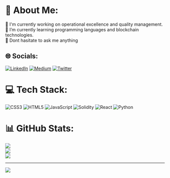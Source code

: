 # 💫 About Me:
🔭 I'm currently working on operational excellence and quality management.<br>🌱 I’m currently learning programming languages and blockchain technologies.<br>💬 Dont hasitate to ask me anything<br>


## 🌐 Socials:
[![LinkedIn](https://img.shields.io/badge/LinkedIn-%230077B5.svg?logo=linkedin&logoColor=white)](https://linkedin.com/in/turgut-arslan-b729a710a) [![Medium](https://img.shields.io/badge/Medium-12100E?logo=medium&logoColor=white)](https://medium.com/@versversev) [![Twitter](https://img.shields.io/badge/Twitter-%231DA1F2.svg?logo=Twitter&logoColor=white)](https://twitter.com/Turgut_Arslan9) 

# 💻 Tech Stack:
![CSS3](https://img.shields.io/badge/css3-%231572B6.svg?style=for-the-badge&logo=css3&logoColor=white) ![HTML5](https://img.shields.io/badge/html5-%23E34F26.svg?style=for-the-badge&logo=html5&logoColor=white) ![JavaScript](https://img.shields.io/badge/javascript-%23323330.svg?style=for-the-badge&logo=javascript&logoColor=%23F7DF1E) ![Solidity](https://img.shields.io/badge/Solidity-%23363636.svg?style=for-the-badge&logo=solidity&logoColor=white) ![React](https://img.shields.io/badge/react-%2320232a.svg?style=for-the-badge&logo=react&logoColor=%2361DAFB) ![Python](https://img.shields.io/badge/python-3670A0?style=for-the-badge&logo=python&logoColor=ffdd54)
# 📊 GitHub Stats:
![](https://github-readme-stats.vercel.app/api?username=Versversev&theme=dark&hide_border=false&include_all_commits=false&count_private=false)<br/>
![](https://github-readme-streak-stats.herokuapp.com/?user=Versversev&theme=dark&hide_border=false)<br/>
![](https://github-readme-stats.vercel.app/api/top-langs/?username=Versversev&theme=dark&hide_border=false&include_all_commits=false&count_private=false&layout=compact)

---
[![](https://visitcount.itsvg.in/api?id=Versversev&icon=2&color=2)](https://visitcount.itsvg.in)
